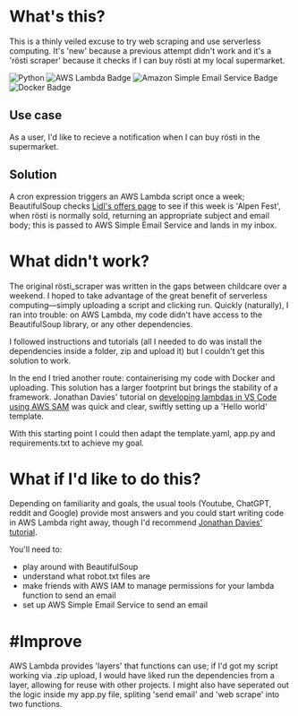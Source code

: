 # What's this?
This is a thinly veiled excuse to try web scraping and use serverless computing. It's 'new' because a previous attempt didn't work and it's a 'rösti scraper' because it checks if I can buy rösti at my local supermarket.

![Python](https://img.shields.io/badge/python-3670A0?style=flat&logo=python&logoColor=ffdd54) ![AWS Lambda Badge](https://img.shields.io/badge/AWS%20Lambda-F90?logo=awslambda&logoColor=fff&style=flat) ![Amazon Simple Email Service Badge](https://img.shields.io/badge/Amazon%20Simple%20Email%20Service-DD344C?logo=amazonsimpleemailservice&logoColor=fff&style=flat) ![Docker Badge](https://img.shields.io/badge/Docker-2496ED?logo=docker&logoColor=fff&style=flat)

## Use case
As a user, I'd like to recieve a notification when I can buy rösti in the supermarket.

## Solution
A cron expression triggers an AWS Lambda script once a week; BeautifulSoup checks [Lidl's offers page](https://www.lidl.co.uk/c/food-offers/s10023092) to see if this week is 'Alpen Fest', when rösti is normally sold, returning an appropriate subject and email body; this is passed to AWS Simple Email Service and lands in my inbox.

# What didn't work?
The original rösti_scraper was written in the gaps between childcare over a weekend. I hoped to take advantage of the great benefit of serverless computing—simply uploading a script and clicking run. Quickly (naturally), I ran into trouble: on AWS Lambda, my code didn't have access to the BeautifulSoup library, or any other dependencies.

I followed instructions and tutorials (all I needed to do was install the dependencies inside a folder, zip and upload it) but I couldn't get this solution to work.

In the end I tried another route: containerising my code with Docker and uploading. This solution has a larger footprint but brings the stability of a framework. Jonathan Davies' tutorial on [developing lambdas in VS Code using AWS SAM](https://www.youtube.com/watch?v=mhdX4znMd2Q) was quick and clear, swiftly setting up a 'Hello world' template.

With this starting point I could then adapt the template.yaml, app.py and requirements.txt to achieve my goal.

# What if I'd like to do this?
Depending on familiarity and goals, the usual tools (Youtube, ChatGPT, reddit and Google) provide most answers and you could start writing code in AWS Lambda right away, though I'd recommend [Jonathan Davies' tutorial](https://www.youtube.com/watch?v=mhdX4znMd2Q).

You'll need to:
- play around with BeautifulSoup
- understand what robot.txt files are
- make friends with AWS IAM to manage permissions for your lambda function to send an email
- set up AWS Simple Email Service to send an email

# #Improve
AWS Lambda provides 'layers' that functions can use; if I'd got my script working via .zip upload, I would have liked run the dependencies from a layer, allowing for reuse with other projects. I might also have seperated out the logic inside my app.py file, spliting 'send email' and 'web scrape' into two functions.